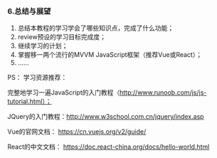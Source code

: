 ### 6.总结与展望

1. 总结本教程的学习学会了哪些知识点，完成了什么功能；
2. review预设的学习目标完成度；
3. 继续学习的计划；
4. 掌握移一两个流行的MVVM JavaScript框架（推荐Vue或React）；
5. ……

PS： 学习资源推荐：

完整地学习一遍JavaScript的入门教程（http://www.runoob.com/js/js-tutorial.html）；

JQuery的入门教程：http://www.w3school.com.cn/jquery/index.asp

Vue的官网文档： https://cn.vuejs.org/v2/guide/

React的中文文档： https://doc.react-china.org/docs/hello-world.html



